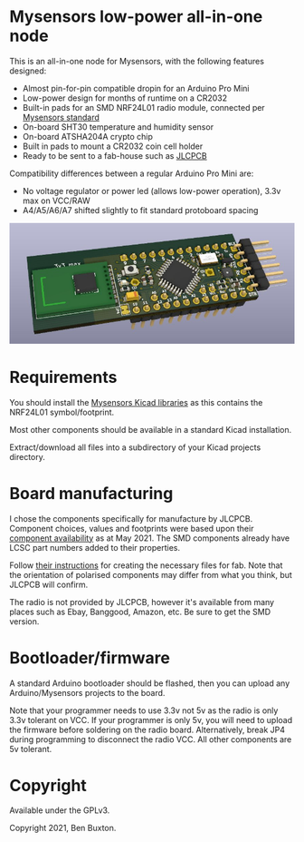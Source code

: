# Mysensors low-power all-in-one node

This is an all-in-one node for Mysensors, with the following features designed:

 * Almost pin-for-pin compatible dropin for an Arduino Pro Mini
 * Low-power design for months of runtime on a CR2032
 * Built-in pads for an SMD NRF24L01 radio module, connected per [Mysensors standard](https://www.mysensors.org/build/connect_radio)
 * On-board SHT30 temperature and humidity sensor
 * On-board ATSHA204A crypto chip
 * Built in pads to mount a CR2032 coin cell holder
 * Ready to be sent to a fab-house such as [JLCPCB](https://jlcpcb.com)

Compatibility differences between a regular Arduino Pro Mini are:

 * No voltage regulator or power led (allows low-power operation), 3.3v max on VCC/RAW
 * A4/A5/A6/A7 shifted slightly to fit standard protoboard spacing

![Board render](mys-pro-mini.jpg "Render of board")

# Requirements

You should install the [Mysensors Kicad libraries](https://github.com/mysensors-kicad)
as this contains the NRF24L01 symbol/footprint.

Most other components should be available in a standard Kicad installation.

Extract/download all files into a subdirectory of your Kicad projects directory.

# Board manufacturing

I chose the components specifically for manufacture by JLCPCB. Component
choices, values and footprints were based upon their [component availability](https://jlcpcb.com/parts)
as at May 2021. The SMD components already have LCSC part numbers added to their properties.

Follow [their instructions](https://support.jlcpcb.com/article/149-how-to-generate-gerber-and-drill-files-in-kicad) for creating the necessary files for fab.
Note that the orientation of polarised components may differ from what you think,
but JLCPCB will confirm.

The radio is not provided by JLCPCB, however it's available from many places
such as Ebay, Banggood, Amazon, etc. Be sure to get the SMD version.

# Bootloader/firmware

A standard Arduino bootloader should be flashed, then you can upload any Arduino/Mysensors
projects to the board.

Note that your programmer needs to use 3.3v not 5v as the radio is only 3.3v tolerant
on VCC. If your programmer is only 5v, you will need to upload the firmware before
soldering on the radio board.
Alternatively, break JP4 during programming to disconnect the radio VCC. All other
components are 5v tolerant.

# Copyright

Available under the GPLv3.

Copyright 2021, Ben Buxton.


